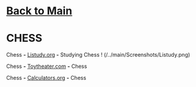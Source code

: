 # [Back to Main](/../main/README.md)

# CHESS

Chess **-** <a href="https://listudy.org/en">Listudy.org</a> **-** Studying Chess
! (/../main/Screenshots/Listudy.png)

Chess **-** <a href="https://toytheater.com/chess/">Toytheater.com</a> **-** Chess

Chess **-** <a href="https://www.calculators.org/games/master-chess/">Calculators.org</a> **-**  Chess
